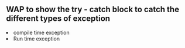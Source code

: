 WAP to show the try - catch block to catch the different types of exception
----------------------------------------
<li>compile time exception
<li>Run time exception
